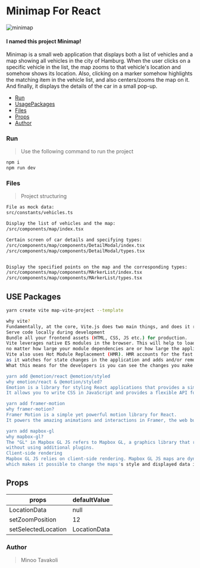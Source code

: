 
# Minimap For React

![minimap](https://imageupload.io/ib/tYll9Sh5MEQm18q_1691943250.png)

#### I named this project Minimap!

Minimap is a small web application that displays both a list of vehicles and a map showing all vehicles in the city of Hamburg.
When the user clicks on a specific vehicle in the list, the map zooms to that vehicle's location and somehow shows its location.
Also, clicking on a marker somehow highlights the matching item in the vehicle list, and also centers/zooms the map on it.
And finally, it displays the details of the car in a small pop-up.

- [Run](#Run)
- [UsagePackages](#UsePackages)
- [Files](#Files)
- [Props](#Props)
- [Author](#Author)

### Run

> Use the following command to run the project

```bash
npm i
npm run dev
```

### Files

> Project structuring

```bash
File as mock data:
src/constants/vehicles.ts

Display the list of vehicles and the map:
/src/components/map/index.tsx

Certain screen of car details and specifying types:
/src/components/map/components/DetailModal/index.tsx
/src/components/map/components/DetailModal/types.tsx


Display the specified points on the map and the corresponding types:
/src/components/map/components/MArkerList/index.tsx
/src/components/map/components/MArkerList/types.tsx
```

## USE Packages

```bash
yarn create vite map-vite-project --template

why vite?
Fundamentally, at the core, Vite.js does two main things, and does it really well:
Serve code locally during development
Bundle all your frontend assets (HTML, CSS, JS etc.) for production.
Vite leverages native ES modules in the browser. This will help to load your code instantly,
no matter how large your module dependencies are or how large the application code has become.
Vite also uses Hot Module Replacement (HMR). HMR accounts for the fast and effective part of Vite,
as it watches for state changes in the application and adds and/or removes modules while the application is running without prompting a full reload of the application.
What this means for the developers is you can see the changes you make to your code instantly right in your browser as you're coding.

yarn add @emotion/react @emotion/styled
why emotion/react & @emotion/styled?
Emotion is a library for styling React applications that provides a simple and efficient way to manage your styles.
It allows you to write CSS in JavaScript and provides a flexible API for styling your components.

yarn add framer-motion
why framer-motion?
Framer Motion is a simple yet powerful motion library for React.
It powers the amazing animations and interactions in Framer, the web builder for creative pros. Zero code, maximum speed.

yarn add mapbox-gl
why mapbox-gl?
The "GL" in Mapbox GL JS refers to Mapbox GL, a graphics library that renders 2D and 3D Mapbox maps as dynamic visual graphics with OpenGL in any compatible web browser,
without using additional plugins.
Client-side rendering
Mapbox GL JS relies on client-side rendering. Mapbox GL JS maps are dynamically rendered by combining vector tiles with style rules in the browser rather than on a server,
which makes it possible to change the maps's style and displayed data in response to user interaction.
```

## Props

| props               | defaultValue      |
| ------------------- | ----------------- |
| LocationData        | null              |
| setZoomPosition     | 12                |
| setSelectedLocation | LocationData      |

### Author

> Minoo Tavakoli
